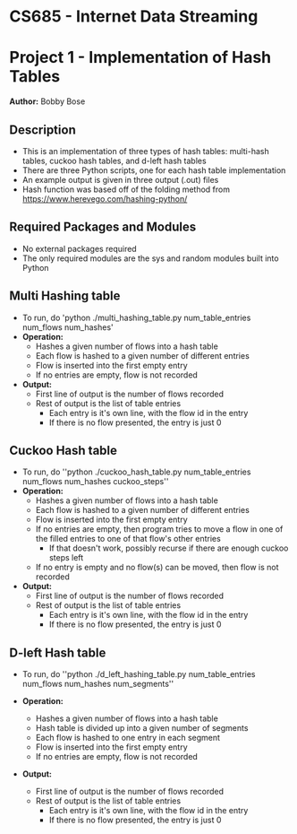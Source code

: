 # CS685 - Internet Data Streaming 
# Project 1 - Implementation of Hash Tables
**Author:** Bobby Bose

## Description
- This is an implementation of three types of hash tables: multi-hash tables, cuckoo hash tables, and d-left hash tables
- There are three Python scripts, one for each hash table implementation
- An example output is given in three output (.out) files
- Hash function was based off of the folding method from https://www.herevego.com/hashing-python/

## Required Packages and Modules
- No external packages required 
- The only required modules are the sys and random modules built into Python

## Multi Hashing table
- To run, do 'python ./multi_hashing_table.py num_table_entries num_flows num_hashes'
- **Operation:**
    - Hashes a given number of flows into a hash table
    - Each flow is hashed to a given number of different entries
    - Flow is inserted into the first empty entry
    - If no entries are empty, flow is not recorded
- **Output:**
    - First line of output is the number of flows recorded
    - Rest of output is the list of table entries
        - Each entry is it's own line, with the flow id in the entry
        - If there is no flow presented, the entry is just 0

## Cuckoo Hash table
- To run, do ''python ./cuckoo_hash_table.py num_table_entries num_flows num_hashes cuckoo_steps''
- **Operation:**
    - Hashes a given number of flows into a hash table
    - Each flow is hashed to a given number of different entries
    - Flow is inserted into the first empty entry
    - If no entries are empty, then program tries to move a flow in one of the filled entries to one of that flow's other entries
        - If that doesn't work, possibly recurse if there are enough cuckoo steps left
    - If no entry is empty and no flow(s) can be moved, then flow is not recorded
- **Output:**
    - First line of output is the number of flows recorded
    - Rest of output is the list of table entries
        - Each entry is it's own line, with the flow id in the entry
        - If there is no flow presented, the entry is just 0

## D-left Hash table
- To run, do ''python ./d_left_hashing_table.py num_table_entries num_flows num_hashes num_segments''
- **Operation:**
    - Hashes a given number of flows into a hash table
    - Hash table is divided up into a given number of segments
    - Each flow is hashed to one entry in each segment
    - Flow is inserted into the first empty entry
    - If no entries are empty, flow is not recorded

- **Output:**
    - First line of output is the number of flows recorded
    - Rest of output is the list of table entries
        - Each entry is it's own line, with the flow id in the entry
        - If there is no flow presented, the entry is just 0